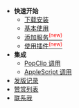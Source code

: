 * **快速开始**
	* [下载安装](general/quickstart/install.md)
	* [基本使用](general/quickstart/use.md)
	* [添加服务<sup style="color:red">(new)<sup>](general/quickstart/service.md)
	* [使用插件<sup style="color:red">(new)<sup>](general/quickstart/plugin.md)
* **集成**
	* [PopClip 调用](general/integration/popclip.md)
	* [AppleScript 调用](general/integration/applescript.md)
* [发版记录](https://github.com/ripperhe/Bob/releases)
* [赞赏列表](general/reward.md)
* [联系我](general/contact.md)
